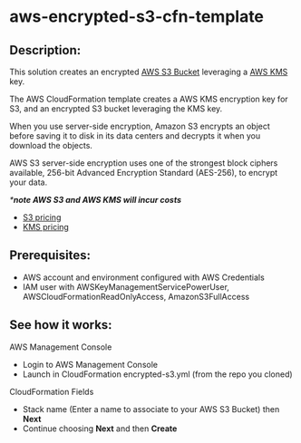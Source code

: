 # aws-encrypted-s3-cfn-template

## Description:

This solution creates an encrypted [AWS S3 Bucket](https://aws.amazon.com/s3/) leveraging a [AWS KMS](https://aws.amazon.com/kms/) key.

The AWS CloudFormation template creates a AWS KMS encryption key for S3, and an encrypted S3 bucket leveraging the KMS key.

When you use server-side encryption, Amazon S3 encrypts an object before saving it to disk in its data centers and decrypts it when you download the objects.

AWS S3 server-side encryption uses one of the strongest block ciphers available, 256-bit Advanced Encryption Standard (AES-256), to encrypt your data.

_***note AWS S3 and AWS KMS will incur costs**_

* [S3 pricing](https://aws.amazon.com/s3/pricing/)
* [KMS pricing](https://aws.amazon.com/kms/pricing/)

## Prerequisites:

* AWS account and environment configured with AWS Credentials
* IAM user with AWSKeyManagementServicePowerUser, AWSCloudFormationReadOnlyAccess, AmazonS3FullAccess

## See how it works:

AWS Management Console

* Login to AWS Management Console
* Launch in CloudFormation encrypted-s3.yml (from the repo you cloned)

CloudFormation Fields

* Stack name (Enter a name to associate to your AWS S3 Bucket) then **Next**
* Continue choosing **Next** and then **Create**
